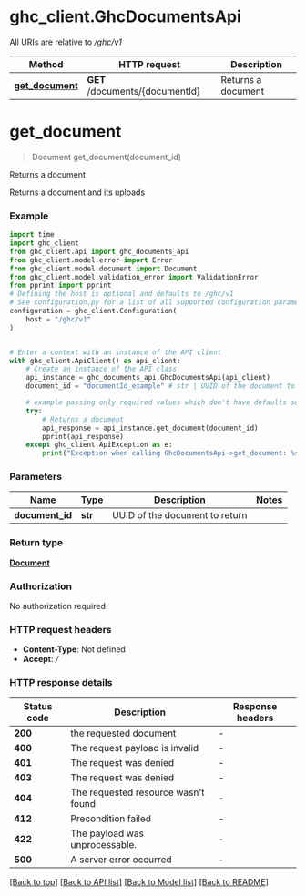 # ghc_client.GhcDocumentsApi

All URIs are relative to */ghc/v1*

Method | HTTP request | Description
------------- | ------------- | -------------
[**get_document**](GhcDocumentsApi.md#get_document) | **GET** /documents/{documentId} | Returns a document


# **get_document**
> Document get_document(document_id)

Returns a document

Returns a document and its uploads

### Example


```python
import time
import ghc_client
from ghc_client.api import ghc_documents_api
from ghc_client.model.error import Error
from ghc_client.model.document import Document
from ghc_client.model.validation_error import ValidationError
from pprint import pprint
# Defining the host is optional and defaults to /ghc/v1
# See configuration.py for a list of all supported configuration parameters.
configuration = ghc_client.Configuration(
    host = "/ghc/v1"
)


# Enter a context with an instance of the API client
with ghc_client.ApiClient() as api_client:
    # Create an instance of the API class
    api_instance = ghc_documents_api.GhcDocumentsApi(api_client)
    document_id = "documentId_example" # str | UUID of the document to return

    # example passing only required values which don't have defaults set
    try:
        # Returns a document
        api_response = api_instance.get_document(document_id)
        pprint(api_response)
    except ghc_client.ApiException as e:
        print("Exception when calling GhcDocumentsApi->get_document: %s\n" % e)
```


### Parameters

Name | Type | Description  | Notes
------------- | ------------- | ------------- | -------------
 **document_id** | **str**| UUID of the document to return |

### Return type

[**Document**](Document.md)

### Authorization

No authorization required

### HTTP request headers

 - **Content-Type**: Not defined
 - **Accept**: */*


### HTTP response details

| Status code | Description | Response headers |
|-------------|-------------|------------------|
**200** | the requested document |  -  |
**400** | The request payload is invalid |  -  |
**401** | The request was denied |  -  |
**403** | The request was denied |  -  |
**404** | The requested resource wasn&#39;t found |  -  |
**412** | Precondition failed |  -  |
**422** | The payload was unprocessable. |  -  |
**500** | A server error occurred |  -  |

[[Back to top]](#) [[Back to API list]](../README.md#documentation-for-api-endpoints) [[Back to Model list]](../README.md#documentation-for-models) [[Back to README]](../README.md)

